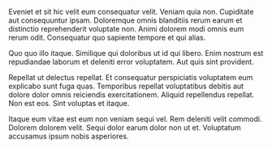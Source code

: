 Eveniet et sit hic velit eum consequatur velit. Veniam quia non. Cupiditate aut consequuntur ipsam. Doloremque omnis blanditiis rerum earum et distinctio reprehenderit voluptate non. Animi dolorem modi omnis eum rerum odit. Consequatur quo sapiente tempore et qui alias.
 Quo quo illo itaque. Similique qui doloribus ut id qui libero. Enim nostrum est repudiandae laborum et deleniti error voluptatem. Aut quis sint provident.
 Repellat ut delectus repellat. Et consequatur perspiciatis voluptatem eum explicabo sunt fuga quas. Temporibus repellat voluptatibus debitis aut dolore dolor omnis reiciendis exercitationem. Aliquid repellendus repellat. Non est eos. Sint voluptas et itaque.
 Itaque eum vitae est eum non veniam sequi vel. Rem deleniti velit commodi. Dolorem dolorem velit. Sequi dolor earum dolor non ut et. Voluptatum accusamus ipsum nobis asperiores.
